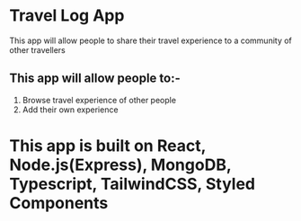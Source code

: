 # Travel Log App

This app will allow people to share their travel experience to a community of other travellers

## This app will allow people to:-

1. Browse travel experience of other people
1. Add their own experience

# This app is built on React, Node.js(Express), MongoDB, Typescript, TailwindCSS, Styled Components
